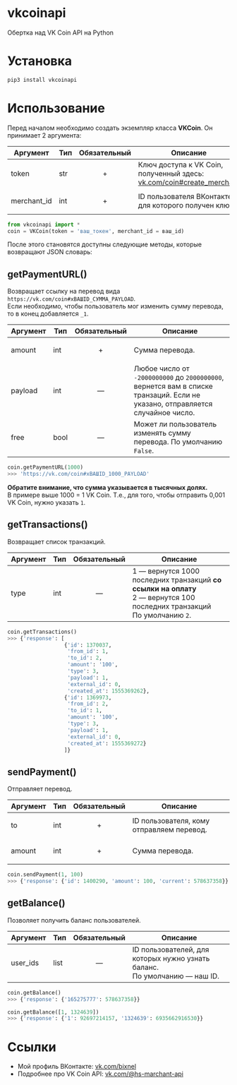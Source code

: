 # vkcoinapi
Обертка над VK Coin API на Python
# Установка
```python
pip3 install vkcoinapi
```
# Использование
Перед началом необходимо создать экземпляр класса **VKCoin**.
Он принимает 2 аргумента:

|Аргумент|Тип|Обязательный|Описание|
|-|-|-|-|
|token|str|<p align="center">+</p>|Ключ доступа к VK Coin, полученный здесь: [vk.com/coin#create_merchant](https://vk.com/coin#create_merchant)|
|merchant_id|int|<p align="center">+</p>|ID пользователя ВКонтакте, для которого получен ключ|
```python
from vkcoinapi import *
coin = VKCoin(token = 'ваш_токен', merchant_id = ваш_id)
```
После этого становятся доступны следующие методы, которые возвращают JSON словарь:
## getPaymentURL()
Возвращает ссылку на перевод вида `https://vk.com/coin#xВАШID_СУММА_PAYLOAD`.\
Если необходимо, чтобы пользователь мог изменить сумму перевода, то в конец добавляется `_1`.

|Аргумент|Тип|Обязательный|Описание|
|-|-|-|-|
|amount|int|<p align="center">+</p>|Сумма перевода.|
|payload|int|<p align="center">—</p>|Любое число от `-2000000000` до `2000000000`, вернется вам в списке транзаций. Если не указано, отправляется случайное число.|
|free|bool|<p align="center">—</p>|Может ли пользователь изменять сумму перевода. По умолчанию `False`.
```python
coin.getPaymentURL(1000)
>>> 'https://vk.com/coin#xВАШID_1000_PAYLOAD'
```
**Обратите внимание, что сумма указывается в тысячных долях.**\
В примере выше 1000 = 1 VK Coin.
Т.е., для того, чтобы отправить 0,001 VK Coin, нужно указать `1`.


## getTransactions()
Возвращает список транзакций.

|Аргумент|Тип|Обязательный|Описание|
|-|-|-|-|
|type|int|<p align="center">—</p>|1 — вернутся 1000 последних транзакций **со ссылки на оплату**<br>2 — вернутся 100 последних транзакций<br>По умолчанию `2`.|
```python
coin.getTransactions()
>>> {'response': [
                  {'id': 1370037,
                   'from_id': 1,
                   'to_id': 2,
                   'amount': '100',
                   'type': 3,
                   'payload': 1,
                   'external_id': 0,
                   'created_at': 1555369262},
                  {'id': 1369973,
                   'from_id': 2,
                   'to_id': 1,
                   'amount': '100',
                   'type': 3,
                   'payload': 1,
                   'external_id': 0,
                   'created_at': 1555369272}
                  ]}
```
## sendPayment()
Отправляет перевод.

|Аргумент|Тип|Обязательный|Описание|
|-|-|-|-|
|to|int|<p align="center">+</p>|ID пользователя, кому отправляем перевод.|
|amount|int|<p align="center">+</p>|Сумма перевода.|
```python
coin.sendPayment(1, 100)
>>> {'response': {'id': 1400290, 'amount': 100, 'current': 578637358}}
```
## getBalance()
Позволяет получить баланс пользователей.

|Аргумент|Тип|Обязательный|Описание|
|-|-|-|-|
|user_ids|list|<p align="center">—</p>|ID пользователей, для которых нужно узнать баланс.<br>По умолчанию — наш ID.|
```python
coin.getBalance()
>>> {'response': {'165275777': 578637358}}

coin.getBalance([1, 1324639])
>>> {'response': {'1': 92697214157, '1324639': 6935662916530}}
```
# Ссылки
* Мой профиль ВКонтакте: [vk.com/bixnel](https://vk.com/bixnel)
* Подробнее про VK Coin API: [vk.com/@hs-marchant-api](https://vk.com/@hs-marchant-api)

